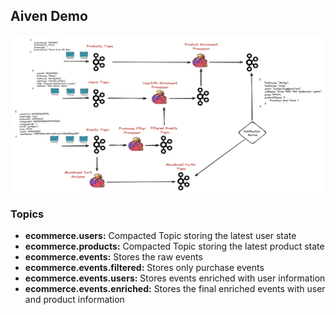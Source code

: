 Aiven Demo
-----------

<p align="center">
    <img src="images/pipeline.png" width="500" height="250">
</p>


### Topics
- **ecommerce.users:** Compacted Topic storing the latest user state
- **ecommerce.products:** Compacted Topic storing the latest product state
- **ecommerce.events:** Stores the raw events
- **ecommerce.events.filtered:** Stores only purchase events
- **ecommerce.events.users:** Stores events enriched with user information
- **ecommerce.events.enriched:** Stores the final enriched events with user and product information